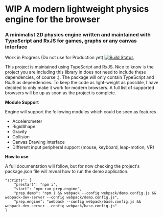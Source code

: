 # WIP A modern lightweight physics engine for the browser
### A minimalist 2D physics engine written and maintained with TypeScript and RxJS for games, graphs or any canvas interface

Work in Progress (Do not use for Production yet) [![Build Status](https://travis-ci.org/code0wl/coalesce.svg?branch=master)](https://travis-ci.org/code0wl/coalesce)

This project is maintained using TypeScript and RxJS. 
Nice to know is the project you are including this library in does not need to include these dependencies, of course :).
The package will only contain TypeScript and RxJS as dependencies. To keep the code as light-weight as possible, I have decided to only make it work for modern browsers.
A full list of supported browsers will be up as soon as the project is complete.

**Module Support** 

Engine will support the following modules which could be seen as features

- Accelerometer
- RigidShape
- Gravity
- Collision
- Canvas Drawing interface
- Different input peripheral support (mouse, keyboard, leap-motion, VR)

**How to use**

A full documentation will follow, but for now checking the project's package.json file will reveal how to run the demo application.

```npm
"scripts": {
    "prestart": "npm i",
    "start": "npm run prep.engine",
    "prep.demo": "npm i && webpack --config webpack/demo.config.js &&  webpack-dev-server --config webpack/demo.config.js",
    "prep.engine": "webpack --config webpack/base.config.js && webpack-dev-server --config webpack/base.config.js"
}
```
